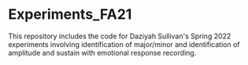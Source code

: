 # Experiments_FA21
This repository includes the code for Daziyah Sullivan's Spring 2022 experiments involving identification of major/minor and identification of amplitude and sustain with emotional response recording. 

